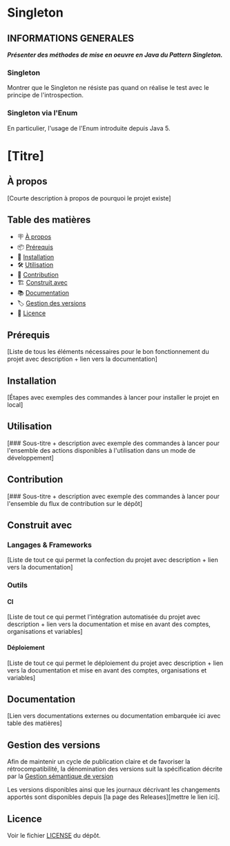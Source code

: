 # Singleton

## INFORMATIONS GENERALES
***Présenter des méthodes de mise en oeuvre en Java du Pattern Singleton.***

### Singleton
Montrer que le Singleton ne résiste pas quand on réalise le test avec le principe de l'introspection.

### Singleton via l'Enum
En particulier, l'usage de l'Enum introduite depuis Java 5. 


# [Titre]

## À propos

[Courte description à propos de pourquoi le projet existe]

## Table des matières

- 🪧 [À propos](#à-propos)
- 📦 [Prérequis](#prérequis)
- 🚀 [Installation](#installation)
- 🛠️ [Utilisation](#utilisation)
- 🤝 [Contribution](#contribution)
- 🏗️ [Construit avec](#construit-avec)
- 📚 [Documentation](#documentation)
- 🏷️ [Gestion des versions](#gestion-des-versions)
- 📝 [Licence](#licence)

## Prérequis

[Liste de tous les éléments nécessaires pour le bon fonctionnement du projet avec description + lien vers la documentation]

## Installation

[Étapes avec exemples des commandes à lancer pour installer le projet en local]

## Utilisation

[### Sous-titre + description avec exemple des commandes à lancer pour l'ensemble des actions disponibles à l'utilisation dans un mode de développement]

## Contribution

[### Sous-titre + description avec exemple des commandes à lancer pour l'ensemble du flux de contribution sur le dépôt]

## Construit avec

### Langages & Frameworks

[Liste de tout ce qui permet la confection du projet avec description + lien vers la documentation]

### Outils

#### CI

[Liste de tout ce qui permet l'intégration automatisée du projet avec description + lien vers la documentation et mise en avant des comptes, organisations et variables]

#### Déploiement

[Liste de tout ce qui permet le déploiement du projet avec description + lien vers la documentation et mise en avant des comptes, organisations et variables]

## Documentation

[Lien vers documentations externes ou documentation embarquée ici avec table des matières]

## Gestion des versions

Afin de maintenir un cycle de publication claire et de favoriser la rétrocompatibilité, la dénomination des versions suit la spécification décrite par la [Gestion sémantique de version](https://semver.org/lang/fr/)

Les versions disponibles ainsi que les journaux décrivant les changements apportés sont disponibles depuis [la page des Releases][mettre le lien ici].

## Licence

Voir le fichier [LICENSE](./LICENSE.md) du dépôt.
